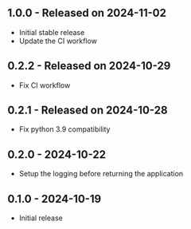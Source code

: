 ## 1.0.0 - Released on 2024-11-02

* Initial stable release
* Update the CI workflow

## 0.2.2 - Released on 2024-10-29

* Fix CI workflow


## 0.2.1 - Released on 2024-10-28

* Fix python 3.9 compatibility


## 0.2.0  -  2024-10-22

* Setup the logging before returning the application


## 0.1.0  -  2024-10-19

* Initial release
